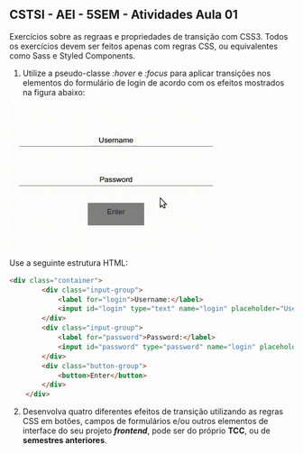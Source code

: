 ## CSTSI - AEI - 5SEM - Atividades Aula 01

Exercícios sobre as regraas e propriedades de transição com CSS3. Todos os exercícios devem ser feitos apenas com regras CSS, ou equivalentes como Sass e Styled Components.

1) Utilize a pseudo-classe *:hover* e *:focus* para aplicar transições nos elementos do formulário de login de acordo com os efeitos mostrados na figura abaixo:

![](img/form-login.gif)

Use a seguinte estrutura HTML:
```html
<div class="container">
        <div class="input-group">
            <label for="login">Username:</label>
            <input id="login" type="text" name="login" placeholder="Username">
        </div>
        <div class="input-group">
            <label for="password">Password:</label>
            <input id="password" type="password" name="login" placeholder="Password">
        </div>
        <div class="button-group">
            <button>Enter</button>
        </div>
    </div>
```

2) Desenvolva quatro diferentes efeitos de transição utilizando as regras CSS em botões, campos de formulários e/ou outros elementos de interface do seu projeto ***frontend***, pode ser do próprio **TCC**, ou de **semestres anteriores**.